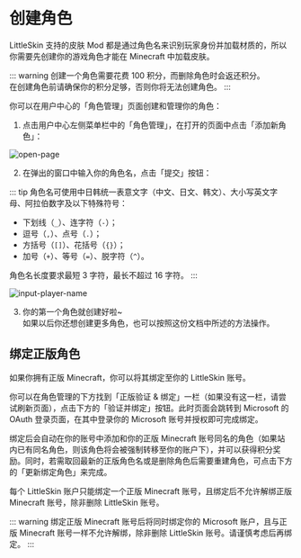 # 创建角色

LittleSkin 支持的皮肤 Mod 都是通过角色名来识别玩家身份并加载材质的，所以你需要先创建你的游戏角色才能在 Minecraft 中加载皮肤。

::: warning
创建一个角色需要花费 100 积分，而删除角色时会返还积分。   
在创建角色前请确保你的积分足够，否则你将无法创建角色。
:::

你可以在用户中心的「角色管理」页面创建和管理你的角色：

1. 点击用户中心左侧菜单栏中的「角色管理」，在打开的页面中点击「添加新角色」：

![open-page](./assets/player/open-page.png)

2. 在弹出的窗口中输入你的角色名，点击「提交」按钮：

::: tip
角色名可使用中日韩统一表意文字（中文、日文、韩文）、大小写英文字母、阿拉伯数字及以下特殊符号：

- 下划线（`_`）、连字符（`-`）；
- 逗号（`,`）、点号（`.`）；
- 方括号（`[]`）、花括号（`{}`）；
- 加号（`+`）、等号（`=`）、脱字符（`^`）。 

角色名长度要求最短 3 字符，最长不超过 16 字符。
:::

![input-player-name](./assets/player/input-player-name.png)
    
3. 你的第一个角色就创建好啦~   
如果以后你还想创建更多角色，也可以按照这份文档中所述的方法操作。

## 绑定正版角色

如果你拥有正版 Minecraft，你可以将其绑定至你的 LittleSkin 账号。

你可以在角色管理的下方找到「正版验证 & 绑定」一栏（如果没有这一栏，请尝试刷新页面），点击下方的「验证并绑定」按钮。此时页面会跳转到 Microsoft 的 OAuth 登录页面，在其中登录你的 Microsoft 账号并授权即可完成绑定。

绑定后会自动在你的账号中添加和你的正版 Minecraft 账号同名的角色（如果站内已有同名角色，则该角色将会被强制转移至你的账户下），并可以获得积分奖励。同时，若需取回最新的正版角色名或是删除角色后需要重建角色，可点击下方的「更新绑定角色」来完成。

每个 LittleSkin 账户只能绑定一个正版 Minecraft 账号，且绑定后不允许解绑正版 Minecraft 账号，除非删除 LittleSkin 账号。

::: warning
绑定正版 Minecraft 账号后将同时绑定你的 Microsoft 账户，且与正版 Minecraft 账号一样不允许解绑，除非删除 LittleSkin 账号。请谨慎考虑后再绑定。
:::

